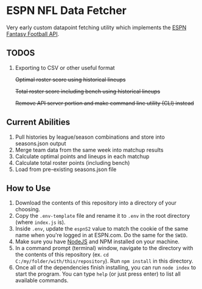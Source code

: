# ESPN NFL Data Fetcher

Very early custom datapoint fetching utility which implements the [ESPN Fantasy Football API](http://espn-fantasy-football-api.s3-website.us-east-2.amazonaws.com/).

## TODOS

1. Exporting to CSV or other useful format

    ~~Optimal roster score using historical lineups~~

    ~~Total roster score including bench using historical lineups~~

    ~~Remove API server portion and make command line utility (CLI) instead~~

## Current Abilities

1. Pull histories by league/season combinations and store into seasons.json output
2. Merge team data from the same week into matchup results
3. Calculate optimal points and lineups in each matchup
4. Calculate total roster points (including bench)
5. Load from pre-existing seasons.json file

## How to Use

1. Download the contents of this repository into a directory of your choosing.
2. Copy the `.env-template` file and rename it to `.env` in the root directory (where `index.js` is).
3. Inside `.env`, update the `espnS2` value to match the cookie of the same name when you're logged in at ESPN.com. Do the same for the `SWID`.
4. Make sure you have [NodeJS](https://nodejs.org/en/) and NPM installed on your machine.
5. In a command prompt (terminal) window, navigate to the directory with the contents of this repository (ex. `cd C:/my/folder/with/this/repository`). Run `npm install` in this directory.
6. Once all of the dependencies finish installing, you can run `node index` to start the program. You can type `help` (or just press enter) to list all available commands.